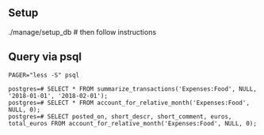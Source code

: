 ## Setup

./manage/setup_db # then follow instructions


## Query via psql

```console
PAGER="less -S" psql

postgres=# SELECT * FROM summarize_transactions('Expenses:Food', NULL, '2018-01-01', '2018-02-01');
postgres=# SELECT * FROM account_for_relative_month('Expenses:Food', NULL, 0);
postgres=# SELECT posted_on, short_descr, short_comment, euros, total_euros FROM account_for_relative_month('Expenses:Food', NULL, 0);
```
